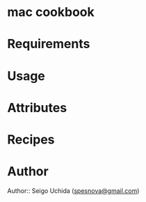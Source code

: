 # mac cookbook

# Requirements

# Usage

# Attributes

# Recipes

# Author

Author:: Seigo Uchida (<spesnova@gmail.com>)
